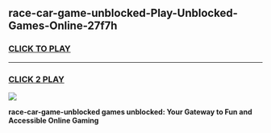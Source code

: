 
## race-car-game-unblocked-Play-Unblocked-Games-Online-27f7h
<h3>
<a href="https://premium76.site?title=race-car-game-unblocked&ref=24A">CLICK TO PLAY</a></h3>
<hr>

<h3>
<a href="https://premium76.site?title=race-car-game-unblocked&ref=24A">CLICK 2 PLAY</a>
  
</h3>

<a href="https://premium76.site?title=race-car-game-unblocked&ref=24A"><img src="https://clearcache.store/games.png"></a>


**race-car-game-unblocked games unblocked: Your Gateway to Fun and Accessible Online Gaming**
